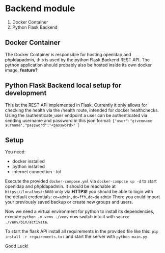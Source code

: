 # Backend module
1. Docker Container
2. Python Flask Backend

## Docker Container
The Docker Container is responsible for hosting openldap and phpldapadmin, this is used by the python Flask Backend REST API. 
The python application should probably also be hosted inside its own docker image, **feature?**

## Python Flask Backend local setup for development
This ist the REST API implemented in Flask.
Currently it only allows for checking the health via the /health route, intended for docker healthchecks.
Using the /authenticate_user endpoint a user can be authenticated via sending username and password in this json format:
`{"user":"givenname surname","password":"<password>" }`


## Setup
You need:
- docker installed 
- python installed
- internet connection - lol

Execute the provided `docker-compose.yml` via `docker-compose up -d` to start openldap and phpldapadmin. 
It should be reachable at `https://localhost:8080` only via **HTTPS!**
you should be able to login with the default credentials:
`cn=admin,dc=ffh,dc=de`
`admin`
There you could import your previously saved backup or create new groups and users.

Now we need a virtual environment for python to install its dependencies, execute `python -m venv ./venv` now switch into it with `source ./venv/bin/activate`.

To start the flask API install all requirements in the provided file like this:
`pip install -r requirements.txt`
and start the server with `python main.py`

Good Luck!
